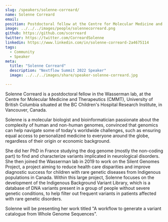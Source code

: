 ```yaml
---
slug: /speakers/solenne-correard/
name: Solenne Correard
email: 
position: Postdoctoral fellow at the Centre for Molecular Medicine and Therapeutics, University of British Columbia
image: ../../../images/people/solennecorreard.png
github: https://github.com/scorreard
twitter: https://twitter.com/CorreardSolenne
linkedin: https://www.linkedin.com/in/solenne-correard-2a4675114
tags:
  - Community
  - Speaker
meta:
  title: "Solenne Correard"
  description: "Nextflow Summit 2022 Speaker"
  image: ../../../images/share/speaker-solenne-correard.jpg

---
```

Solenne Correard is a postdoctoral fellow in the Wasserman lab, at the Centre for Molecular Medicine and Therapeutics (CMMT), University of British Columbia situated at the BC Children's Hospital Research Institute, in Vancouver, Canada.

Solenne is a molecular biologist and bioinformatician passionate about the complexity of human and non-human genomes, convinced that genomics can help navigate some of today's worldwide challenges, such as ensuring equal access to personalized medicine to everyone around the globe, regardless of their origin or economic background.

She did her PhD in France studying the dog genome (mostly the non-coding part) to find and characterize variants implicated in neurological disorders. She then joined the Wasserman lab in 2019 to work on the Silent Genomes Project, a project aiming to reduce health care disparities and improve diagnostic success for children with rare genetic diseases from Indigenous populations in Canada. Within this large project, Solenne focuses on the development of the Indigenous Background Variant Library, which is a database of DNA variants present in a group of people without severe genetic conditions, to help filter out frequent variants in patients affected with rare genetic disorders.

Solenne will be presenting her work titled "A workflow to generate a variant catalogue from Whole Genome Sequences".
